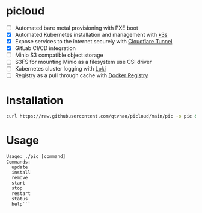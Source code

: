# picloud
- [ ] Automated bare metal provisioning with PXE boot
- [x] Automated Kubernetes installation and management with [k3s](https://k3s.io/)
- [x] Expose services to the internet securely with [Cloudflare Tunnel](https://www.cloudflare.com/products/tunnel/)
- [x] GitLab CI/CD integration
- [ ] Minio S3 compatible object storage
- [ ] S3FS for mounting Minio as a filesystem use CSI driver
- [ ] Kubernetes cluster logging with [Loki](https://grafana.com/oss/loki/)
- [ ] Registry as a pull through cache with [Docker Registry](https://docs.docker.com/registry/)
# Installation
```bash
curl https://raw.githubusercontent.com/qtvhao/picloud/main/pic -o pic && chmod +x pic
```

# Usage
```text
Usage: ./pic [command]
Commands:
  update
  install
  remove
  start
  stop
  restart
  status
  help```